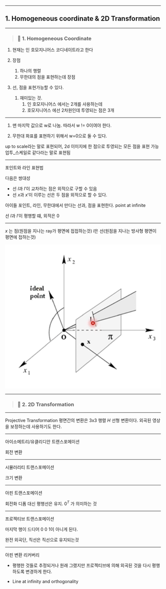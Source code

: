 
---
## 1. Homogeneous coordinate & 2D Transformation
---

> ### 📄 1. Homogeneous Coordinate



1. 현재는 인 호모지니어스 코디네이트라고 한다
2. 장점
   1. 하나의 행렬
   2. 무한대의 점을 표현하는데 장점

3. 선, 점을 표현가능할 수 있다.
   1. 재미있는 것.
      1. 인 호모지니어스 에서는 2개를 사용하는데
      2. 호모지니어스 에선 2차원인데 투영되는 점은 3개

---

1. 맨 마지막 값으로 w로 나눔.
따라서 w != 0이여야 한다.

2. 무한대 화표를 표현하기 위해서 w=0으로 둘 수 있다.

up to scale라는 말로 표현되어, 2d 이미지에 한 점으로 투영되는 모든 점을 표현 가능
업투_스케일로 같다라는 말로 표현됨

---

포인트와 라인 표현법

다음은 쌍대성
* 선 $l$과 $l'$이 교차하는 점은 외적으로 구할 수 있음
* 선 $x$과 $x'$이 이루는 선은 두 점을 외적으로 할 수 있다.

아이들 포인트, 라인, 무한대에서 만다는 선과, 점을 표현한다. point at infinite

선 $l$과 $l'$이 평행할 떄, 외적은 0

---

$x$ 는 점(원점을 지나는 ray가 평면에 접접하는것)
$l$은 선(원점을 지나는 방사형 평면이 평면에 접하는것)

![](image/2025-05-10-18-49-47.png)

---

> ### 📄 2. 2D Transformation

---

Projective Transformation
평면간의 변환은 3x3 행렬 $H$ 선형 변환이다.
외곡된 영상을 보정하는데 사용하기도 한다.

---

아이소메트리/유클리디안 트랜스포메이션

회전 변환

---

시뮬러리티 트랜스포메이션

크기 변환

---

아핀 트랜스포메이션

회전화 디폼 대신 평행선은 유지.
$0^{T}$ 가 의미하는 것

---

프로젝티브 트랜스포메이션

마지막 행이 드디어 0 0 1이 아니게 된다.

완전 외곡단, 직선은 직선으로 유지되는것

---

아핀 변환 리커버리

* 평행한 것들로 추정되거나 원래 그랬지만 프로젝티브에 의해 외곡된 것을
다시 평행하도록 변경하게 한다.

* Line at infinity and orthogonality
